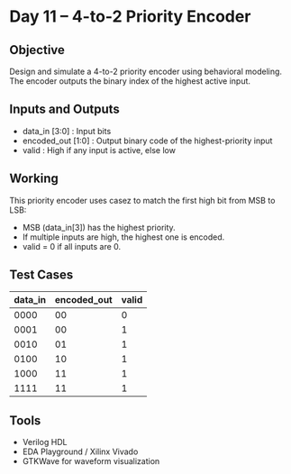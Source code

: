 # Day 11 – 4-to-2 Priority Encoder

## Objective
Design and simulate a 4-to-2 priority encoder using behavioral modeling. The encoder outputs the binary index of the highest active input.

## Inputs and Outputs
- data_in [3:0] : Input bits
- encoded_out [1:0] : Output binary code of the highest-priority input
- valid : High if any input is active, else low

## Working
This priority encoder uses casez to match the first high bit from MSB to LSB:
- MSB (data_in[3]) has the highest priority.
- If multiple inputs are high, the highest one is encoded.
- valid = 0 if all inputs are 0.

## Test Cases

| data_in | encoded_out | valid |
|---------|-------------|--------|
| 0000    |     00      |   0    |
| 0001    |     00      |   1    |
| 0010    |     01      |   1    |
| 0100    |     10      |   1    |
| 1000    |     11      |   1    |
| 1111    |     11      |   1    |

## Tools
- Verilog HDL
- EDA Playground / Xilinx Vivado
- GTKWave for waveform visualization
